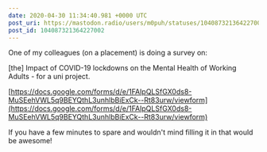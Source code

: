 ```yaml
---
date: 2020-04-30 11:34:40.981 +0000 UTC
post_uri: https://mastodon.radio/users/m0puh/statuses/104087321364227002
post_id: 104087321364227002
---
```

One of my colleagues (on a placement) is doing a survey on:

[the] Impact of COVID-19 lockdowns on the Mental Health of Working Adults - for a uni project.

[https://docs.google.com/forms/d/e/1FAIpQLSfGX0ds8-MuSEehVWL5q9BEYQthL3unhlbBiExCk--Rt83urw/viewform](https://docs.google.com/forms/d/e/1FAIpQLSfGX0ds8-MuSEehVWL5q9BEYQthL3unhlbBiExCk--Rt83urw/viewform)

If you have a few minutes to spare and wouldn't mind filling it in that would be awesome!


